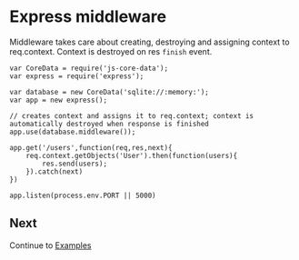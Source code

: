 # Express middleware

Middleware takes care about creating, destroying and assigning context to req.context. Context is destroyed on res `finish` event. 

```
var CoreData = require('js-core-data');
var express = require('express');

var database = new CoreData('sqlite://:memory:');
var app = new express();

// creates context and assigns it to req.context; context is automatically destroyed when response is finished
app.use(database.middleware());

app.get('/users',function(req,res,next){
    req.context.getObjects('User').then(function(users){
        res.send(users);
    }).catch(next)
})

app.listen(process.env.PORT || 5000)
```

## Next

Continue to [Examples](examples.md)